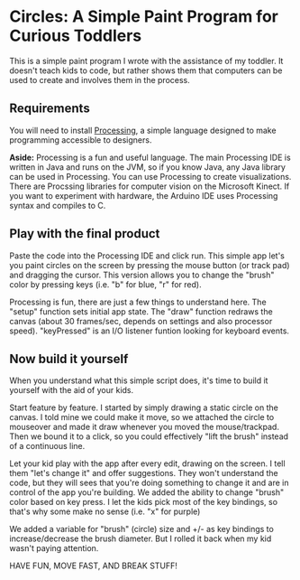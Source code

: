 Circles: A Simple Paint Program for Curious Toddlers
===================================
This is a simple paint program I wrote with the assistance of my toddler. It doesn't teach kids to code, but rather shows them that computers can be used to create and involves them in the process.

## Requirements
You will need to install [Processing](http://processing.org), a simple language designed to make programming accessible to designers. 

**Aside:** Processing is a fun and useful language. The main Processing IDE is written in Java and runs on the JVM, so if you know Java, any Java library can be used in Processing. You can use Processing to create visualizations. There are Procssing libraries for computer vision on the Microsoft Kinect. If you want to experiment with hardware, the Arduino IDE uses Processing syntax and compiles to C. 


## Play with the final product

Paste the code into the Processing IDE and click run. This simple app let's you paint circles on the screen by pressing the mouse button (or track pad) and dragging the cursor. This version allows you to change the "brush" color by pressing keys (i.e. "b" for blue, "r" for red). 

Processing is fun, there are just a few things to understand here. The "setup" function sets initial app state. The "draw" function redraws the canvas (about 30 frames/sec, depends on settings and also processor speed). "keyPressed" is an I/O listener funtion looking for keyboard events. 

## Now build it yourself

When you understand what this simple script does, it's time to build it yourself with the aid of your kids. 

Start feature by feature. I started by simply drawing a static circle on the canvas. I told mine we could make it move, so we attached the circle to mouseover and made it draw whenever you moved the mouse/trackpad. Then we bound it to a click, so you could effectively "lift the brush" instead of a continuous line. 

Let your kid play with the app after every edit, drawing on the screen. I tell them  "let's change it" and offer suggestions. They won't understand the code, but they will sees that you're doing something to change it and are in control of the app you're building. We added the ability to change "brush" color based on key press. I let the kids pick most of the key bindings, so that's why some make no sense (i.e. "x" for purple)

We added a variable for "brush" (circle) size and +/- as key bindings to increase/decrease the brush diameter. But I rolled it back when my kid wasn't paying attention. 

HAVE FUN, MOVE FAST, AND BREAK STUFF!
